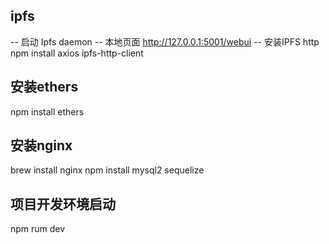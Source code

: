 
## ipfs
-- 启动
Ipfs daemon
-- 本地页面
http://127.0.0.1:5001/webui
-- 安装IPFS http
npm install axios ipfs-http-client

## 安装ethers
npm install ethers

## 安装nginx
brew install nginx
npm install mysql2 sequelize

## 项目开发环境启动
npm rum dev